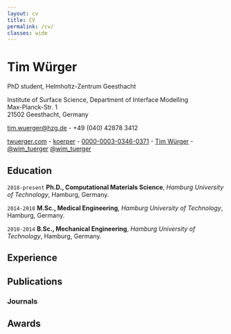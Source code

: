 ```yaml
---
layout: cv
title: CV
permalink: /cv/
classes: wide
---
```


# Tim Würger
PhD student, Helmholtz-Zentrum Geesthacht  

Institute of Surface Science, Department of Interface Modelling<br/>
Max-Planck-Str. 1<br/>
21502 Geesthacht, Germany<br/>

<a href="tim.wuerger@hzg.de">tim.wuerger@hzg.de</a> - +49 (040) 42878 3412

<div id="webaddress">
  <a href="https://twuerger.com"><i class="fas fa-home"></i> twuerger.com</a> - 
  <a href="https://github.com/koerper"><i class="fab fa-github"></i> koerper</a> - 
  <a href="https://orcid.org/0000-0003-0346-0371"><i class="ai ai-orcid"></i> 0000-0003-0346-0371</a> - 
  <a href="https://www.researchgate.net/profile/Tim_Wuerger"><i class="ai ai-researchgate"></i> Tim Würger</a> - 
  <a href="https://twitter.com/wim_tuerger"><i class="fab fa-twitter"></i> @wim_tuerger</a>
  <a href="https://www.linkedin.com/in/tim-wuerger/"><i class="fab fa-fw fa-linkedin"></i> @wim_tuerger</a>
</div>


## Education
`2018-present`
**Ph.D., Computational Materials Science**, *Hamburg University of Technology*, Hamburg, Germany.

`2014-2018`
**M.Sc., Medical Engineering**, *Hamburg University of Technology*, Hamburg, Germany.

`2010-2014`
**B.Sc., Mechanical Engineering**, *Hamburg University of Technology*, Hamburg, Germany.

## Experience

## Publications
### Journals

## Awards








<!-- ### Footer

Last updated: May 2013 -->



